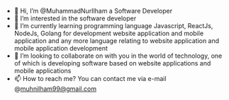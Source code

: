 - 👋 Hi, I’m @MuhammadNurIlham a Software Developer
- 👀 I’m interested in the software developer
- 🌱 I’m currently learning programming language Javascript, ReactJs, NodeJs, Golang for development website application and mobile application and any more language relating to website application and mobile application development
- 💞️ I’m looking to collaborate on with you in the world of technology, one of which is developing software based on website applications and mobile applications
- 📫 How to reach me? You can contact me via e-mail @muhnilham99@gmail.com

<!---
MuhammadNurIlham/MuhammadNurIlham is a ✨ special ✨ repository because its `README.md` (this file) appears on your GitHub profile.
You can click the Preview link to take a look at your changes.
--->
